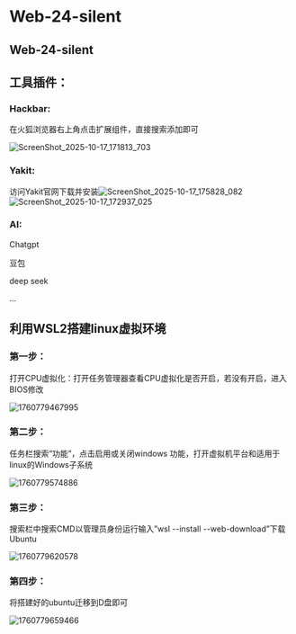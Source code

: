 # Web-24-silent

## Web-24-silent

## 工具插件：

### Hackbar:

在火狐浏览器右上角点击扩展组件，直接搜索添加即可

![ScreenShot_2025-10-17_171813_703](C:\Users\30110\Desktop\CTF--Web\ScreenShot_2025-10-17_171813_703.png)

### Yakit:

访问Yakit官网下载并安装![ScreenShot_2025-10-17_175828_082](C:\Users\30110\Desktop\CTF--Web\ScreenShot_2025-10-17_175828_082.png)![ScreenShot_2025-10-17_172937_025](C:\Users\30110\Desktop\CTF--Web\ScreenShot_2025-10-17_172937_025.png)

### AI:

Chatgpt

豆包

deep seek

...

## 利用WSL2搭建linux虚拟环境

### 第一步：

打开CPU虚拟化：打开任务管理器查看CPU虚拟化是否开启，若没有开启，进入BIOS修改

![1760779467995](C:\Users\30110\AppData\Roaming\Typora\typora-user-images\1760779467995.png)

### 第二步：

任务栏搜索“功能”，点击启用或关闭windows 功能，打开虚拟机平台和适用于linux的Windows子系统

![1760779574886](C:\Users\30110\AppData\Roaming\Typora\typora-user-images\1760779574886.png)

### 第三步：

搜索栏中搜索CMD以管理员身份运行输入”wsl --install --web-download”下载Ubuntu

![1760779620578](C:\Users\30110\AppData\Roaming\Typora\typora-user-images\1760779620578.png)

### 第四步：

将搭建好的ubuntu迁移到D盘即可

![1760779659466](C:\Users\30110\AppData\Roaming\Typora\typora-user-images\1760779659466.png)
